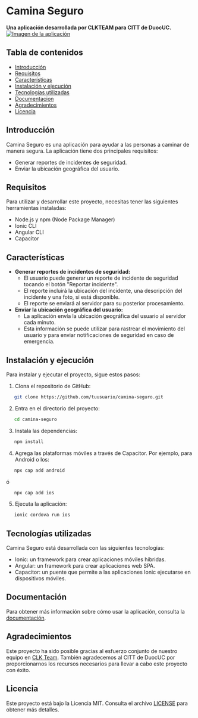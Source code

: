 # Camina Seguro

**Una aplicación desarrollada por CLKTEAM para CITT de DuocUC.**
[![Imagen de la aplicación](https://example.com/imagen.png)](https://example.com/imagen.png)
## Tabla de contenidos

* [Introducción](#introducción)
* [Requisitos](#requisitos)
* [Características](#características)
* [Instalación y ejecución](#instalación-y-ejecución)
* [Tecnologías utilizadas](#tecnologias-utilizadas)
* [Documentacion](#documentación)
* [Agradecimientos](#agradecimientos)
* [Licencia](#licencia)

## Introducción

Camina Seguro es una aplicación para ayudar a las personas a caminar de manera segura. La aplicación tiene dos principales requisitos:

* Generar reportes de incidentes de seguridad.
* Enviar la ubicación geográfica del usuario.

## Requisitos

Para utilizar y desarrollar este proyecto, necesitas tener las siguientes herramientas instaladas:

- Node.js y npm (Node Package Manager)
- Ionic CLI
- Angular CLI
- Capacitor

## Características

* **Generar reportes de incidentes de seguridad:**
    * El usuario puede generar un reporte de incidente de seguridad tocando el botón "Reportar incidente".
    * El reporte incluirá la ubicación del incidente, una descripción del incidente y una foto, si está disponible.
    * El reporte se enviará al servidor para su posterior procesamiento.
* **Enviar la ubicación geográfica del usuario:**
    * La aplicación envía la ubicación geográfica del usuario al servidor cada minuto.
    * Esta información se puede utilizar para rastrear el movimiento del usuario y para enviar notificaciones de seguridad en caso de emergencia.

## Instalación y ejecución

Para instalar y ejecutar el proyecto, sigue estos pasos:

1. Clona el repositorio de GitHub:
```bash
   git clone https://github.com/tuusuario/camina-seguro.git
```
2. Entra en el directorio del proyecto:
```bash
   cd camina-seguro
```
3. Instala las dependencias:
```bash
   npm install
```
4. Agrega las plataformas móviles a través de Capacitor. Por ejemplo, para Android o Ios:
```bash
   npx cap add android
```
ó 
```bash
   npx cap add ios
```
5. Ejecuta la aplicación:
```bash
   ionic cordova run ios
```

## Tecnologías utilizadas

Camina Seguro está desarrollada con las siguientes tecnologías:

* Ionic: un framework para crear aplicaciones móviles híbridas.
* Angular: un framework para crear aplicaciones web SPA.
* Capacitor: un puente que permite a las aplicaciones Ionic ejecutarse en dispositivos móviles.

## Documentación

Para obtener más información sobre cómo usar la aplicación, consulta la [documentación](https://example.com/documentacion.html).


## Agradecimientos

Este proyecto ha sido posible gracias al esfuerzo conjunto de nuestro equipo en [CLK Team](https://www.cloverluck.cl). También agradecemos al CITT de DuocUC por proporcionarnos los recursos necesarios para llevar a cabo este proyecto con éxito.

## Licencia

Este proyecto está bajo la Licencia MIT. Consulta el archivo [LICENSE](LICENSE) para obtener más detalles.